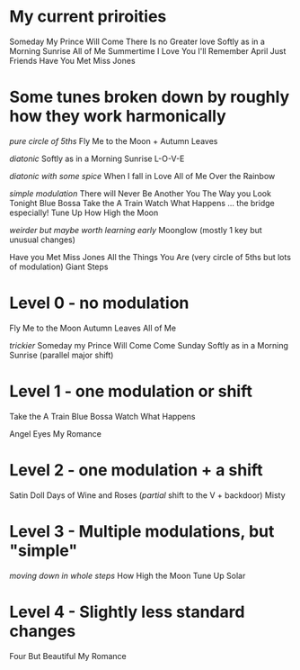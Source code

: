 # My current priroities

Someday My Prince Will Come
There Is no Greater love
Softly as in a Morning Sunrise
All of Me
Summertime
I Love You
I'll Remember April
Just Friends
Have You Met Miss Jones

# Some tunes broken down by roughly how they work harmonically

*pure circle of 5ths*
Fly Me to the Moon + Autumn Leaves

*diatonic*
Softly as in a Morning Sunrise
L-O-V-E

*diatonic with some spice*
When I fall in Love
All of Me
Over the Rainbow


*simple modulation*
There will Never Be Another You
The Way you Look Tonight
Blue Bossa
Take the A Train
Watch What Happens ... the bridge especially!
Tune Up
How High the Moon

*weirder but maybe worth learning early*
Moonglow               (mostly 1 key but unusual changes)

Have you Met Miss Jones
All the Things You Are (very circle of 5ths but lots of modulation)
Giant Steps

# Level 0 - no modulation

Fly Me to the Moon
Autumn Leaves
All of Me

*trickier*
Someday my Prince Will Come
Come Sunday
Softly as in a Morning Sunrise (parallel major shift)

# Level 1 - one modulation or shift

Take the A Train
Blue Bossa
Watch What Happens

Angel Eyes
My Romance

# Level 2 - one modulation + a shift

Satin Doll
Days of Wine and Roses (*partial* shift to the V + backdoor)
Misty

# Level 3 - Multiple modulations, but "simple"

*moving down in whole steps*
How High the Moon
Tune Up
Solar

# Level 4 - Slightly less standard changes

Four
But Beautiful
My Romance


